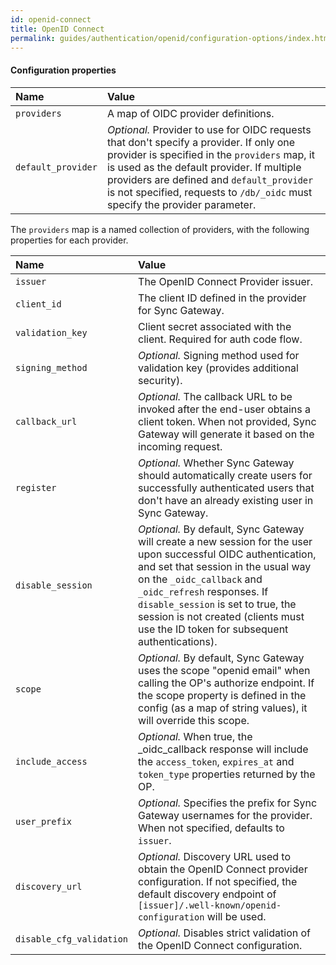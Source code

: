 ```yaml
---
id: openid-connect
title: OpenID Connect
permalink: guides/authentication/openid/configuration-options/index.html
---
```


#### Configuration properties

| Name | Value |
|:-----|:------|
|`providers`|A map of OIDC provider definitions.|
|`default_provider`|_Optional._ Provider to use for OIDC requests that don't specify a provider. If only one provider is specified in the `providers` map, it is used as the default provider. If multiple providers are defined and `default_provider` is not specified, requests to `/db/_oidc` must specify the provider parameter.|

The `providers` map is a named collection of providers, with the following properties for each provider.

| Name | Value |
|:-----|:------|
|`issuer`|The OpenID Connect Provider issuer.|
|`client_id`|The client ID defined in the provider for Sync Gateway.|
|`validation_key`|Client secret associated with the client. Required for auth code flow. |
|`signing_method`|_Optional._ Signing method used for validation key (provides additional security).|
|`callback_url`|_Optional._ The callback URL to be invoked after the end-user obtains a client token. When not provided, Sync Gateway will generate it based on the incoming request.|
|`register`|_Optional._ Whether Sync Gateway should automatically create users for successfully authenticated users that don't have an already existing user in Sync Gateway.|
|`disable_session`|_Optional._ By default, Sync Gateway will create a new session for the user upon successful OIDC authentication, and set that session in the usual way on the `_oidc_callback` and `_oidc_refresh` responses. If `disable_session` is set to true, the session is not created (clients must use the ID token for subsequent authentications).|
|`scope`|_Optional._ By default, Sync Gateway uses the scope "openid email" when calling the OP's authorize endpoint. If the scope property is defined in the config (as a map of string values), it will override this scope.|
|`include_access`|_Optional._ When true, the _oidc_callback response will include the `access_token`, `expires_at` and `token_type` properties returned by the OP.|
|`user_prefix`|_Optional._ Specifies the prefix for Sync Gateway usernames for the provider.  When not specified, defaults to `issuer`.|
|`discovery_url`|_Optional._ Discovery URL used to obtain the OpenID Connect provider configuration. If not specified, the default discovery endpoint of `[issuer]/.well-known/openid-configuration` will be used.|
|`disable_cfg_validation`|_Optional._ Disables strict validation of the OpenID Connect configuration.|